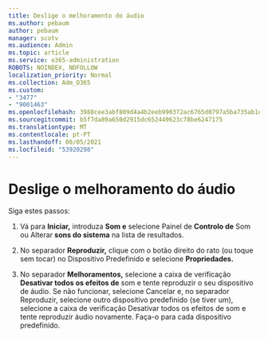 ```yaml
---
title: Deslige o melhoramento do áudio
ms.author: pebaum
author: pebaum
manager: scotv
ms.audience: Admin
ms.topic: article
ms.service: o365-administration
ROBOTS: NOINDEX, NOFOLLOW
localization_priority: Normal
ms.collection: Adm_O365
ms.custom:
- "3477"
- "9001463"
ms.openlocfilehash: 3988cee3abf809d4a4b2eeb990372ac6765d0797a5ba735ab1c089abb6e81bb8
ms.sourcegitcommit: b5f7da89a650d2915dc652449623c78be6247175
ms.translationtype: MT
ms.contentlocale: pt-PT
ms.lasthandoff: 08/05/2021
ms.locfileid: "53920298"
---
```

# <a name="turn-off-audio-enhancement"></a>Deslige o melhoramento do áudio

Siga estes passos:

1. Vá para **Iniciar,** introduza **Som e** selecione Painel de **Controlo de** Som ou Alterar **sons do sistema** na lista de resultados.

2. No separador **Reproduzir,** clique com o botão direito do rato (ou toque sem tocar) no Dispositivo Predefinido e selecione **Propriedades.**

3. No separador **Melhoramentos,** selecione a caixa de verificação **Desativar todos os efeitos de** som e tente reproduzir o seu dispositivo de áudio. Se não funcionar, selecione Cancelar  e, no separador Reproduzir, selecione  outro dispositivo predefinido (se tiver um), selecione a caixa de verificação Desativar todos os efeitos de som e tente reproduzir áudio novamente.  Faça-o para cada dispositivo predefinido.
